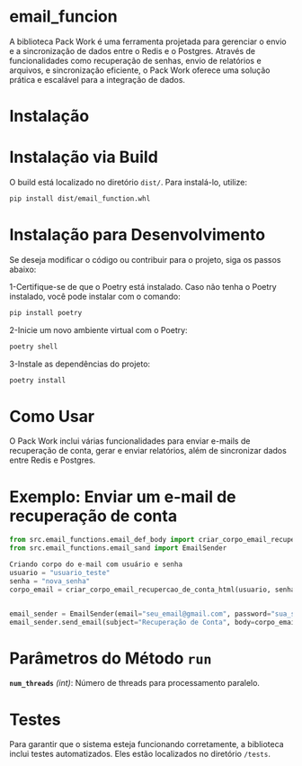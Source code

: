 # email_funcion

A biblioteca Pack Work é uma ferramenta projetada para gerenciar o envio e a sincronização de dados entre o Redis e o Postgres. Através de funcionalidades como recuperação de senhas, envio de relatórios e arquivos, e sincronização eficiente, o Pack Work oferece uma solução prática e escalável para a integração de dados.

# Instalação

# Instalação via Build

   O build está localizado no diretório `dist/`. Para instalá-lo, utilize:

   ```bash
   pip install dist/email_function.whl
   ```

# Instalação para Desenvolvimento

   Se deseja modificar o código ou contribuir para o projeto, siga os passos abaixo:

   1-Certifique-se de que o Poetry está instalado. Caso não tenha o Poetry instalado, você pode instalar com o comando:
   
   ```bash
   pip install poetry
   ```

   2-Inicie um novo ambiente virtual com o Poetry:

   ```bash
   poetry shell
   ```


   3-Instale as dependências do projeto:
   
   ```bash
   poetry install
   ```


# Como Usar


O Pack Work inclui várias funcionalidades para enviar e-mails de recuperação de conta, gerar e enviar relatórios, além de sincronizar dados entre Redis e Postgres. 

# Exemplo: Enviar um e-mail de recuperação de conta

```python
from src.email_functions.email_def_body import criar_corpo_email_recupercao_de_conta_html
from src.email_functions.email_sand import EmailSender

Criando corpo do e-mail com usuário e senha
usuario = "usuario_teste"
senha = "nova_senha"
corpo_email = criar_corpo_email_recupercao_de_conta_html(usuario, senha)


email_sender = EmailSender(email="seu_email@gmail.com", password="sua_senha")
email_sender.send_email(subject="Recuperação de Conta", body=corpo_email, to="destinatario@example.com")

```

# Parâmetros do Método `run`

**`num_threads`** *(int)*: Número de threads para processamento paralelo.



# Testes

Para garantir que o sistema esteja funcionando corretamente, a biblioteca inclui testes automatizados. Eles estão localizados no diretório `/tests`.

